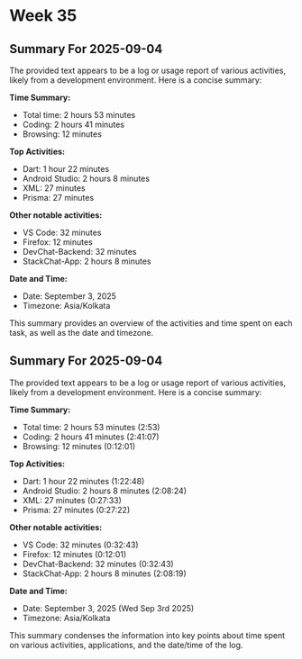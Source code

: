 # Week 35

## Summary For 2025-09-04
The provided text appears to be a log or usage report of various activities, likely from a development environment. Here is a concise summary:

**Time Summary:**

* Total time: 2 hours 53 minutes
* Coding: 2 hours 41 minutes
* Browsing: 12 minutes

**Top Activities:**

* Dart: 1 hour 22 minutes
* Android Studio: 2 hours 8 minutes
* XML: 27 minutes
* Prisma: 27 minutes

**Other notable activities:**

* VS Code: 32 minutes
* Firefox: 12 minutes
* DevChat-Backend: 32 minutes
* StackChat-App: 2 hours 8 minutes

**Date and Time:**

* Date: September 3, 2025
* Timezone: Asia/Kolkata

This summary provides an overview of the activities and time spent on each task, as well as the date and timezone.

## Summary For 2025-09-04
The provided text appears to be a log or usage report of various activities, likely from a development environment. Here is a concise summary:

**Time Summary:**
- Total time: 2 hours 53 minutes (2:53)
- Coding: 2 hours 41 minutes (2:41:07)
- Browsing: 12 minutes (0:12:01)

**Top Activities:**
- Dart: 1 hour 22 minutes (1:22:48)
- Android Studio: 2 hours 8 minutes (2:08:24)
- XML: 27 minutes (0:27:33)
- Prisma: 27 minutes (0:27:22)

**Other notable activities:**
- VS Code: 32 minutes (0:32:43)
- Firefox: 12 minutes (0:12:01)
- DevChat-Backend: 32 minutes (0:32:43)
- StackChat-App: 2 hours 8 minutes (2:08:19)

**Date and Time:**
- Date: September 3, 2025 (Wed Sep 3rd 2025)
- Timezone: Asia/Kolkata

This summary condenses the information into key points about time spent on various activities, applications, and the date/time of the log.
